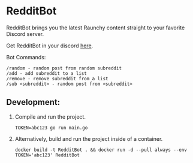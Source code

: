 # RedditBot
RedditBot brings you the latest Raunchy content straight to your favorite Discord server. 

Get RedditBot in your discord [here](https://discord.com/api/oauth2/authorize?client_id=931745853331374170&permissions=534723951680&scope=bot%20applications.commands).

Bot Commands:
```
/random - random post from random subreddit
/add - add subreddit to a list
/remove - remove subreddit from a list
/sub <subreddit> - random post from <subreddit>
```

## Development:
1. Compile and run the project.

    ```
    TOKEN=abc123 go run main.go
    ```

2. Alternatively, build and run the project inside of a container.

    ```
    docker build -t RedditBot . && docker run -d --pull always --env TOKEN='abc123' RedditBot
    ```
